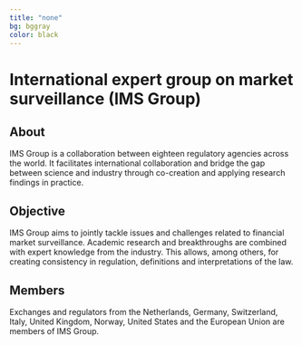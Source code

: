 ```yaml
---
title: "none"
bg: bggray
color: black
---
```


# International expert group on market surveillance (IMS Group)

<div class="vision-pillar-container">

  <div class="pillar">
    <center><i class="fa-solid fa-lightbulb fa-2x"></i></center>
    <h2>
      About
    </h2>
    <p>
    IMS Group is a collaboration between eighteen regulatory agencies across the world. It facilitates international collaboration and bridge the gap between science and industry through co-creation and applying research findings in practice. 
    </p>
  </div>

  <div class="pillar">
    <center><i class="fa-solid fa-bullseye fa-2x"></i></center>
    <h2>
      Objective
    </h2>
    <p>
    IMS Group aims to jointly tackle issues and challenges related to financial market surveillance. Academic research and breakthroughs are combined with expert knowledge from the industry. This allows, among others, for creating consistency in regulation, definitions and interpretations of the law.
    </p>
  </div>

  <div class="pillar">
    <center><i class="fa-solid fa-people-group fa-2x"></i></center>
    <h2>
      Members
    </h2>
    <p>
    Exchanges and regulators from the Netherlands, Germany, Switzerland, Italy, United Kingdom, Norway, United States and the European Union are members of IMS Group.
    </p>
  </div>

</div>
